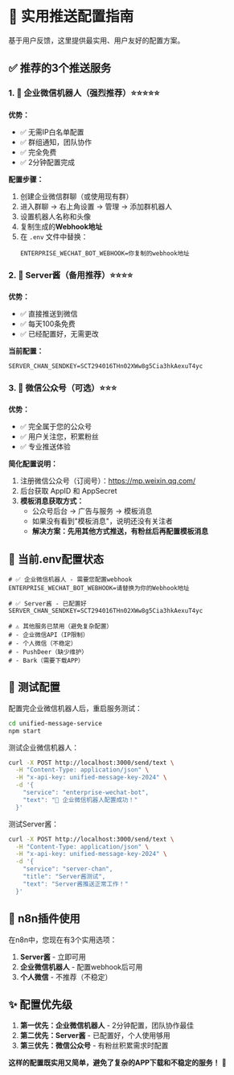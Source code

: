 # 🚀 实用推送配置指南

基于用户反馈，这里提供最实用、用户友好的配置方案。

## ✅ 推荐的3个推送服务

### 1. 🤖 企业微信机器人（强烈推荐）⭐⭐⭐⭐⭐

**优势：**
- ✅ 无需IP白名单配置
- ✅ 群组通知，团队协作
- ✅ 完全免费
- ✅ 2分钟配置完成

**配置步骤：**
1. 创建企业微信群聊（或使用现有群）
2. 进入群聊 → 右上角设置 → 管理 → 添加群机器人
3. 设置机器人名称和头像
4. 复制生成的**Webhook地址**
5. 在 `.env` 文件中替换：
   ```env
   ENTERPRISE_WECHAT_BOT_WEBHOOK=你复制的webhook地址
   ```

### 2. 📧 Server酱（备用推荐）⭐⭐⭐⭐

**优势：**
- ✅ 直接推送到微信
- ✅ 每天100条免费
- ✅ 已经配置好，无需更改

**当前配置：**
```env
SERVER_CHAN_SENDKEY=SCT294016THn02XWw8g5Cia3hkAexuT4yc
```

### 3. 📱 微信公众号（可选）⭐⭐⭐

**优势：**
- ✅ 完全属于您的公众号
- ✅ 用户关注您，积累粉丝
- ✅ 专业推送体验

**简化配置说明：**
1. 注册微信公众号（订阅号）：https://mp.weixin.qq.com/
2. 后台获取 AppID 和 AppSecret
3. **模板消息获取方式：**
   - 公众号后台 → 广告与服务 → 模板消息
   - 如果没有看到"模板消息"，说明还没有关注者
   - **解决方案：先用其他方式推送，有粉丝后再配置模板消息**

## 🔧 当前.env配置状态

```env
# ✅ 企业微信机器人 - 需要您配置webhook
ENTERPRISE_WECHAT_BOT_WEBHOOK=请替换为你的Webhook地址

# ✅ Server酱 - 已配置好
SERVER_CHAN_SENDKEY=SCT294016THn02XWw8g5Cia3hkAexuT4yc

# ⚠️ 其他服务已禁用（避免复杂配置）
# - 企业微信API（IP限制）
# - 个人微信（不稳定）
# - PushDeer（缺少维护）
# - Bark（需要下载APP）
```

## 🧪 测试配置

配置完企业微信机器人后，重启服务测试：

```bash
cd unified-message-service
npm start
```

测试企业微信机器人：
```bash
curl -X POST http://localhost:3000/send/text \
  -H "Content-Type: application/json" \
  -H "x-api-key: unified-message-key-2024" \
  -d '{
    "service": "enterprise-wechat-bot",
    "text": "🎉 企业微信机器人配置成功！"
  }'
```

测试Server酱：
```bash
curl -X POST http://localhost:3000/send/text \
  -H "Content-Type: application/json" \
  -H "x-api-key: unified-message-key-2024" \
  -d '{
    "service": "server-chan",
    "title": "Server酱测试",
    "text": "Server酱推送正常工作！"
  }'
```

## 🎯 n8n插件使用

在n8n中，您现在有3个实用选项：
1. **Server酱** - 立即可用
2. **企业微信机器人** - 配置webhook后可用
3. **个人微信** - 不推荐（不稳定）

## ✨ 配置优先级

1. **第一优先：企业微信机器人** - 2分钟配置，团队协作最佳
2. **第二优先：Server酱** - 已配置好，个人使用够用
3. **第三优先：微信公众号** - 有粉丝积累需求时配置

**这样的配置既实用又简单，避免了复杂的APP下载和不稳定的服务！** 🚀